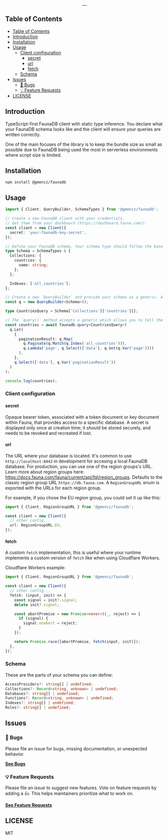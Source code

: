 <p align="center">
  <a aria-label="CI workflow status" href="https://github.com/gmencz/faunadb/actions/workflows/main.yml">
    <img alt="" src="https://github.com/gmencz/faunadb/actions/workflows/main.yml/badge.svg">
  </a>
  
  <a aria-label="Semantic release" href="https://github.com/semantic-release/semantic-release">
    <img alt="" src="https://img.shields.io/badge/%20%20%F0%9F%93%A6%F0%9F%9A%80-semantic--release-e10079.svg">
  </a>

  <a aria-label="NPM version" href="https://www.npmjs.com/package/@gmencz/faunadb">
    <img alt="" src="https://badgen.net/npm/v/@gmencz/faunadb">
  </a>

  <a aria-label="Package size" href="https://bundlephobia.com/result?p=@gmencz/faunadb">
    <img alt="" src="https://badgen.net/bundlephobia/minzip/@gmencz/faunadb">
  </a>

  <a aria-label="License" href="https://github.com/gmencz/faunadb/blob/main/LICENSE">
    <img alt="" src="https://badgen.net/npm/license/@gmencz/faunadb">
  </a>
</p>

## Table of Contents

- [Table of Contents](#table-of-contents)
- [Introduction](#introduction)
- [Installation](#installation)
- [Usage](#usage)
  - [Client configuration](#client-configuration)
    - [secret](#secret)
    - [url](#url)
    - [fetch](#fetch)
  - [Schema](#schema)
- [Issues](#issues)
  - [🐛 Bugs](#-bugs)
  - [💡 Feature Requests](#-feature-requests)
- [LICENSE](#license)

## Introduction

TypeScript-first FaunaDB client with static type inference. You declare what your FaunaDB schema looks like and the client will ensure your queries are written correctly.

One of the main focuses of the library is to keep the bundle size as small as possible due to FaunaDB being used the most in serverless environments where script size is limited.

## Installation

```
npm install @gmencz/faunadb
```

## Usage

```ts
import { Client, QueryBuilder, SchemaTypes } from '@gmencz/faunadb';

// Create a new FaunaDB client with your credentials.
// Get them from your dashboard (https://dashboard.fauna.com/).
const client = new Client({
  secret: 'your-faunadb-key-secret',
});

// Define your FaunaDB schema. Your schema type should follow the base type of `SchemaTypes`, you can hover over `SchemaTypes` or go to definition to see what it looks like. This will help the `QueryBuilder` validate your queries.
type Schema = SchemaTypes & {
  Collections: {
    countries: {
      name: string;
    };
  };

  Indexes: ['all_countries'];
};

// Create a new `QueryBuilder` and provide your schema as a generic. A `QueryBuilder` helps you build queries using FQL (https://docs.fauna.com/fauna/current/api/fql/), all non-deprecated FQL built-in functions are available and the API of every function is identical to the API described in the docs so you should look at the official FaunaDB docs for learning about a function. That's all! Now you can run your queries in a type-safe way:
const q = new QueryBuilder<Schema>();

type CountriesQuery = Schema['Collections']['countries'][];

// The `query()` method accepts a generic which allows you to tell the client what you're expecting back to be returned from the query.
const countries = await faunadb.query<CountriesQuery>(
  q.Let(
    {
      paginationResult: q.Map(
        q.Paginate(q.Match(q.Index('all_countries'))),
        q.Lambda('page', q.Select(['data'], q.Get(q.Var('page'))))
      ),
    },
    q.Select(['data'], q.Var('paginationResult'))
  )
);

console.log(countries);
```

### Client configuration

#### secret

Opaque bearer token, associated with a token document or key document
within Fauna, that provides access to a specific database.
A secret is displayed only once at creation time; it should be stored
securely, and needs to be revoked and recreated if lost.

#### url

The URL where your database is located. It's common to use `http://localhost:8443`
in development for accesing a local FaunaDB database. For production, you can use
one of the region groups's URL. Learn more about region groups here: https://docs.fauna.com/fauna/current/api/fql/region_groups.
Defaults to the classic region group URL `https://db.fauna.com`. A `RegionGroupURL` enum is exported with the URLs for each region group.

For example, if you chose the EU region group, you could set it up like this:

```ts
import { Client, RegionGroupURL } from '@gmencz/faunadb';

const client = new Client({
  // other config...
  url: RegionGroupURL.EU,
});
```

#### fetch

A custom `fetch` implementation, this is useful where your runtime implements a custom version of `fetch` like when using Cloudflare Workers.

Cloudflare Workers example:

```ts
import { Client, RegionGroupURL } from '@gmencz/faunadb';

const client = new Client({
  // other config...
  fetch: (input, init) => {
    const signal = init?.signal;
    delete init?.signal;

    const abortPromise = new Promise<never>((_, reject) => {
      if (signal) {
        signal.onabort = reject;
      }
    });

    return Promise.race([abortPromise, fetch(input, init)]);
  },
});
```

### Schema

These are the parts of your schema you can define:

```ts
AccessProviders?: string[] | undefined;
Collections?: Record<string, unknown> | undefined;
Databases?: string[] | undefined;
Functions?: Record<string, unknown> | undefined;
Indexes?: string[] | undefined;
Roles?: string[] | undefined;
```

## Issues

### 🐛 Bugs

Please file an issue for bugs, missing documentation, or unexpected behavior.

[**See Bugs**](https://github.com/gmencz/faunadb/issues?utf8=%e2%9c%93&q=is%3aissue+is%3aopen+sort%3acreated-desc+label%3abug)

### 💡 Feature Requests

Please file an issue to suggest new features. Vote on feature requests by adding
a 👍. This helps maintainers prioritize what to work on.

[**See Feature Requests**](https://github.com/gmencz/faunadb/issues?utf8=%e2%9c%93&q=is%3aissue+is%3aopen+sort%3areactions-%2b1-desc+label%3aenhancement)

## LICENSE

MIT
